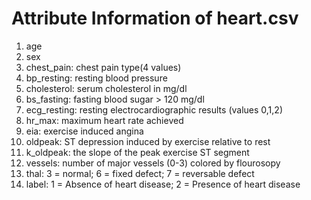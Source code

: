 # Attribute Information of heart.csv

1. age
2. sex
3. chest_pain: chest pain type(4 values)
4. bp_resting: resting blood pressure
5. cholesterol: serum cholesterol in mg/dl
6. bs_fasting: fasting blood sugar > 120 mg/dl
7. ecg_resting: resting electrocardiographic results (values 0,1,2)
8. hr_max: maximum heart rate achieved
9. eia: exercise induced angina
10. oldpeak: ST depression induced by exercise relative to rest
11. k_oldpeak: the slope of the peak exercise ST segment
12. vessels: number of major vessels (0-3) colored by flourosopy
13. thal: 3 = normal; 6 = fixed defect; 7 = reversable defect
14. label: 1 = Absence of heart disease; 2 = Presence of heart disease